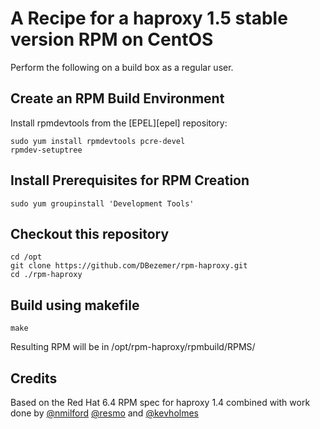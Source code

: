 # A Recipe for a haproxy 1.5 stable version RPM on CentOS

Perform the following on a build box as a regular user.

## Create an RPM Build Environment

Install rpmdevtools from the [EPEL][epel] repository:

    sudo yum install rpmdevtools pcre-devel
    rpmdev-setuptree

## Install Prerequisites for RPM Creation

    sudo yum groupinstall 'Development Tools'

## Checkout this repository

    cd /opt
    git clone https://github.com/DBezemer/rpm-haproxy.git 
    cd ./rpm-haproxy

## Build using makefile
    make
    
Resulting RPM will be in /opt/rpm-haproxy/rpmbuild/RPMS/

## Credits

Based on the Red Hat 6.4 RPM spec for haproxy 1.4 combined with work done by [@nmilford](https://www.github.com/nmilford) [@resmo](https://www.github.com/resmo) and [@kevholmes](https://www.github.com/kevholmes)

